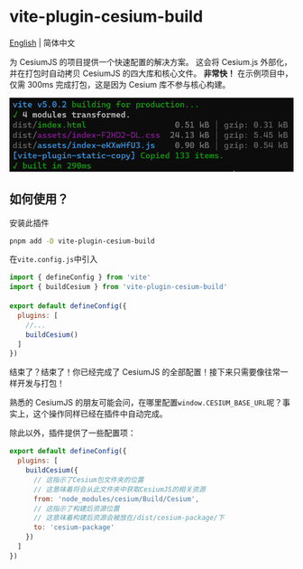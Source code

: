 # vite-plugin-cesium-build

[English](README.md) | 简体中文

为 CesiumJS 的项目提供一个快速配置的解决方案。
这会将 Cesium.js 外部化，并在打包时自动拷贝 CesiumJS 的四大库和核心文件。
**非常快！** 在示例项目中，仅需 300ms 完成打包，这是因为 Cesium 库不参与核心构建。

![Alt text](readme-image.png)

## 如何使用？

安装此插件

```sh
pnpm add -D vite-plugin-cesium-build
```

在`vite.config.js`中引入

```javascript
import { defineConfig } from 'vite'
import { buildCesium } from 'vite-plugin-cesium-build'

export default defineConfig({
  plugins: [
    //...
    buildCesium()
  ]
})
```

结束了？结束了！你已经完成了 CesiumJS 的全部配置！接下来只需要像往常一样开发与打包！

熟悉的 CesiumJS 的朋友可能会问，在哪里配置`window.CESIUM_BASE_URL`呢？事实上，这个操作同样已经在插件中自动完成。

除此以外，插件提供了一些配置项：

```javascript
export default defineConfig({
  plugins: [
    buildCesium({
      // 这指示了Cesium包文件夹的位置
      // 这意味着将会从此文件夹中获取CesiumJS的相关资源
      from: 'node_modules/cesium/Build/Cesium',
      // 这指示了构建后资源位置
      // 这意味着构建后资源会被放在/dist/cesium-package/下
      to: 'cesium-package'
    })
  ]
})
```
